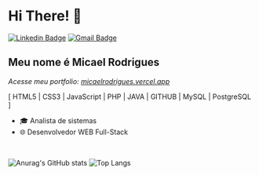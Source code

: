 <h1>Hi There! 👋</h1>

[![Linkedin Badge](https://img.shields.io/badge/-LinkedIn-6633cc?style=flat-square&logo=Linkedin&logoColor=white&link=https://www.linkedin.com/in/micael-silva-67077621b/)](https://www.linkedin.com/in/micael-silva-67077621b/)
[![Gmail Badge](https://img.shields.io/badge/-micael.vitor222@gmail.com-6633cc?style=flat-square&logo=Gmail&logoColor=white&link=mailto:micael.vitor222@gmail.com)](mailto:micael.vitor222@gmail.com)

<!-- [![Personal Badge](https://img.shields.io/badge/-Website-6633cc?style=flat-square&logo=Me&logoColor=white&link=https://www.fernandakipper.com/)](https://fernandakipper.com/) -->

## Meu nome é Micael Rodrigues
<i>Acesse meu portfolio: <a href="https://micaelrodrigues.vercel.app/">micaelrodrigues.vercel.app</a></i> <br>
<p>[ HTML5 | CSS3 | JavaScript | PHP | JAVA | GITHUB | MySQL | PostgreSQL ]</p>

<!-- - 🎓 Computer Science Student @ [UFPEL](https://portal.ufpel.edu.br/) <br> -->
- 🎓 Analista de sistemas <br>
- 🌐 Desenvolvedor WEB Full-Stack
<br>

![Anurag's GitHub stats](https://github-readme-stats.vercel.app/api?username=m1caelvr&show_icons=true&theme=transparent)
![Top Langs](https://github-readme-stats.vercel.app/api/top-langs/?username=m1caelvr&show_icons=true&theme=transparent)
<br>
<!--
![Anurag's GitHub stats](https://github-readme-stats.vercel.app/api?username=m1caelvr&show_icons=true&theme=radical)
![Top Langs](https://github-readme-stats.vercel.app/api/top-langs/?username=m1caelvr&show_icons=true&theme=radical)
<br>
![Anurag's GitHub stats](https://github-readme-stats.vercel.app/api?username=m1caelvr&show_icons=true)
![Top Langs](https://github-readme-stats.vercel.app/api/top-langs/?username=m1caelvr&show_icons=true&show_icons=true)
-->

<!--
- 🔭 I’m currently working on ...
- 🌱 I’m currently learning ...
- 👯 I’m looking to collaborate on ...
- 🤔 I’m looking for help with ...
- 💬 Ask me about ...
- 📫 How to reach me: ...
- 😄 Pronouns: ...
- ⚡ Fun fact: ...
-->
